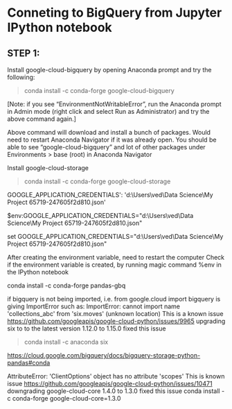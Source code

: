 # Conneting to BigQuery from Jupyter IPython notebook
## STEP 1: 

Install google-cloud-bigquery by opening Anaconda prompt and try the following:
> conda install -c conda-forge google-cloud-bigquery

[Note: if you see “EnvironmentNotWritableError”, run the Anaconda prompt in Admin mode (right click and select Run as Administrator) and try the above command again.]

Above command will download and install a bunch of packages. Would need to restart Anaconda Navigator if it was already open. You should be able to see “google-cloud-bigquery” and lot of other packages under Environments > base (root) in Anaconda Navigator

Install google-cloud-storage
> conda install -c conda-forge google-cloud-storage

GOOGLE_APPLICATION_CREDENTIALS': 'd:\\Users\\ved\\Data Science\\My Project 65719-247605f2d810.json'

$env:GOOGLE_APPLICATION_CREDENTIALS="d:\Users\ved\Data Science\My Project 65719-247605f2d810.json"

set GOOGLE_APPLICATION_CREDENTIALS="d:\Users\ved\Data Science\My Project 65719-247605f2d810.json"

After creating the environment variable, need to restart the computer
Check if the environment variable is created, by running magic command %env in the IPython notebook

conda install -c conda-forge pandas-gbq

if bigquery is not being imported, i.e. from google.cloud import bigquery is giving ImportError such as:
ImportError: cannot import name 'collections_abc' from 'six.moves' (unknown location)
This is a known issue https://github.com/googleapis/google-cloud-python/issues/9965
upgrading six to to the latest version 1.12.0 to 1.15.0 fixed this issue
> conda install -c anaconda six

https://cloud.google.com/bigquery/docs/bigquery-storage-python-pandas#conda

AttributeError: 'ClientOptions' object has no attribute 'scopes'
This is known issue https://github.com/googleapis/google-cloud-python/issues/10471
downgrading google-cloud-core 1.4.0 to 1.3.0 fixed this issue
conda install -c conda-forge google-cloud-core=1.3.0
